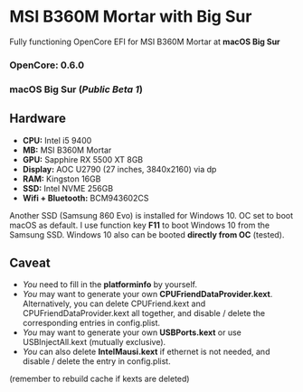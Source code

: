 # MSI B360M Mortar with Big Sur
Fully functioning OpenCore EFI for MSI B360M Mortar at **macOS Big Sur**

### OpenCore: 0.6.0
### macOS Big Sur (*Public Beta 1*)

## Hardware
- **CPU:** Intel i5 9400
- **MB:** MSI B360M Mortar
- **GPU:** Sapphire RX 5500 XT 8GB
- **Display:** AOC U2790 (27 inches, 3840x2160) via dp
- **RAM:** Kingston 16GB
- **SSD:** Intel NVME 256GB
- **Wifi + Bluetooth:** BCM943602CS

Another SSD (Samsung 860 Evo) is installed for Windows 10. OC set to boot macOS as default. I use function key **F11** to boot Windows 10 from the Samsung SSD.
Windows 10 also can be booted **directly from OC** (tested).

## Caveat

- *You* need to fill in the **platforminfo** by yourself.
- *You* may want to generate your own **CPUFriendDataProvider.kext**. Alternatively, you can delete CPUFriend.kext and CPUFriendDataProvider.kext all together, and disable / delete the corresponding entries in config.plist.
- *You* may want to generate your own **USBPorts.kext** or use USBInjectAll.kext (mutually exclusive).
- *You* can also delete **IntelMausi.kext** if ethernet is not needed, and disable / delete the entry in config.plist.

(remember to rebuild cache if kexts are deleted)
